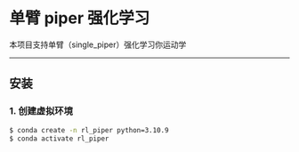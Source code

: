 #  单臂 piper 强化学习

本项目支持单臂（single_piper）强化学习你运动学

---


## 安装

### 1. 创建虚拟环境
```bash
$ conda create -n rl_piper python=3.10.9
$ conda activate rl_piper
```

